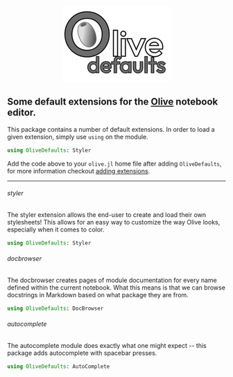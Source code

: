 <div align="center">
  <img src="https://github.com/ChifiSource/image_dump/blob/main/olive/olive2defaults.png" width="250">
</div>

Some default extensions for the [Olive](https://github.com/ChifiSource/Olive.jl) notebook editor.
---
This package contains a number of default extensions. In order to load a given extension, simply use `using` on the module.
```julia
using OliveDefaults: Styler
```
Add the code above to your `olive.jl` home file after adding `OliveDefaults`, for more information checkout [adding extensions](https://github.com/ChifiSource/Olive.jl#adding-extensions).

---
###### styler
The styler extension allows the end-user to create and load their own stylesheets! This allows for an easy way to customize the way Olive looks, especially when it comes to color.
```julia
using OliveDefaults: Styler
```
###### docbrowser
The docbrowser creates pages of module documentation for every name defined within the current notebook. What this means is that we can browse docstrings in Markdown based on what package they are from.
```julia
using OliveDefaults: DocBrowser
```
###### autocomplete
The autocomplete module does exactly what one might expect -- this package adds autocomplete with spacebar presses.
```julia
using OliveDefaults: AutoComplete
```
